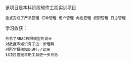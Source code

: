 该项目是本科阶段软件工程实训项目

    重点完成了产品管理 订单管理 用户管理 角色管理 权限管理 日志管理

学习收获：

    熟悉了RBAC权限模型的设计
    对数据库知识有了进一步理解
    对所学框架知识进行了运用
    对项目管理常用工具进一步熟悉